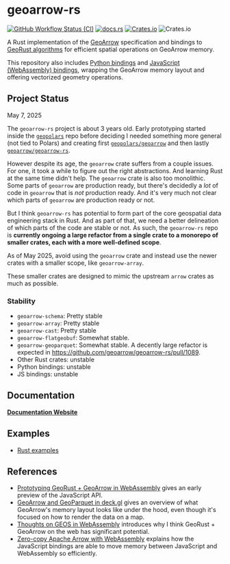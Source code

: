 # geoarrow-rs

[![GitHub Workflow Status (CI)](https://img.shields.io/github/actions/workflow/status/geoarrow/geoarrow-rs/ci.yml?branch=main)](https://github.com/geoarrow/geoarrow-rs/actions/workflows/ci.yml)
[![docs.rs](https://img.shields.io/docsrs/geoarrow?label=docs.rs)](https://docs.rs/geoarrow/latest/geoarrow/)
[![Crates.io](https://img.shields.io/crates/v/geoarrow)](https://crates.io/crates/geoarrow)
![Crates.io](https://img.shields.io/crates/l/geoarrow)

A Rust implementation of the [GeoArrow](https://github.com/geoarrow/geoarrow) specification and bindings to [GeoRust algorithms](https://github.com/georust/geo) for efficient spatial operations on GeoArrow memory.

This repository also includes [Python bindings](https://github.com/geoarrow/geoarrow-rs/blob/main/python/README.md) and [JavaScript (WebAssembly) bindings](https://github.com/geoarrow/geoarrow-rs/blob/main/js/README.md), wrapping the GeoArrow memory layout and offering vectorized geometry operations.

## Project Status

May 7, 2025

The `geoarrow-rs` project is about 3 years old. Early prototyping started inside the [`geopolars`](https://github.com/geopolars/geopolars) repo before deciding I needed something more general (not tied to Polars) and creating first [`geopolars/geoarrow`](https://github.com/geopolars/geoarrow) and then lastly [`geoarrow/geoarrow-rs`](https://github.com/geoarrow/geoarrow-rs).

However despite its age, the `geoarrow` crate suffers from a couple issues. For one, it took a while to figure out the right abstractions. And learning Rust at the same time didn't help. The `geoarrow` crate is also too monolithic. Some parts of `geoarrow` are production ready, but there's decidedly a _lot_ of code in `geoarrow` that is _not_ production ready. And it's very much not clear which parts of `geoarrow` are production ready or not.

But I think `geoarrow-rs` has potential to form part of the core geospatial data engineering stack in Rust. And as part of that, we need a better delineation of which parts of the code are stable or not. As such, the `geoarrow-rs` repo is **currently ongoing a large refactor from a single crate to a monorepo of smaller crates, each with a more well-defined scope**.

As of May 2025, avoid using the `geoarrow` crate and instead use the newer crates with a smaller scope, like `geoarrow-array`.

These smaller crates are designed to mimic the upstream `arrow` crates as much as possible.

### Stability

- `geoarrow-schema`: Pretty stable
- `geoarrow-array`: Pretty stable
- `geoarrow-cast`: Pretty stable
- `geoarrow-flatgeobuf`: Somewhat stable.
- `geoarrow-geoparquet`: Somewhat stable. A decently large refactor is expected in https://github.com/geoarrow/geoarrow-rs/pull/1089.
- Other Rust crates: unstable
- Python bindings: unstable
- JS bindings: unstable

## Documentation

[**Documentation Website**](https://geoarrow.org/geoarrow-rs/)

<!--
- [Use from Rust](https://docs.rs/geoarrow/latest/geoarrow/)
- [Use from Python](https://geoarrow.org/geoarrow-rs/python)
- [Use from JavaScript](https://geoarrow.org/geoarrow-rs/js)
- [Create your own Rust-JavaScript library with `wasm-bindgen`](https://docs.rs/geoarrow-wasm/latest/geoarrow_wasm/) -->
<!-- - [Create your own Rust-Python library with `pyo3-geoarrow`](https://docs.rs/geoarrow-wasm/latest/geoarrow_wasm/) -->

## Examples

- [Rust examples](rust/geoarrow/examples/README.md)

## References

- [Prototyping GeoRust + GeoArrow in WebAssembly](https://observablehq.com/@kylebarron/prototyping-georust-geoarrow-in-webassembly) gives an early preview of the JavaScript API.
- [GeoArrow and GeoParquet in deck.gl](https://observablehq.com/@kylebarron/geoarrow-and-geoparquet-in-deck-gl) gives an overview of what GeoArrow's memory layout looks like under the hood, even though it's focused on how to render the data on a map.
- [Thoughts on GEOS in WebAssembly](https://kylebarron.dev/blog/geos-wasm) introduces why I think GeoRust + GeoArrow on the web has significant potential.
- [Zero-copy Apache Arrow with WebAssembly](https://observablehq.com/@kylebarron/zero-copy-apache-arrow-with-webassembly) explains how the JavaScript bindings are able to move memory between JavaScript and WebAssembly so efficiently.
